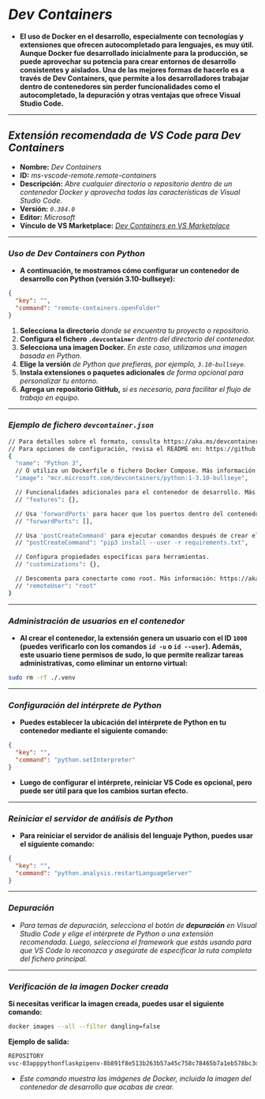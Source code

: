 <!-- Autor: Daniel Benjamin Perez Morales -->
<!-- GitHub: https://github.com/D4nitrix13 -->
<!-- GitLab: https://gitlab.com/D4nitrix13 -->
<!-- Correo electrónico: danielperezdev@proton.me -->

# ***Dev Containers***

- **El uso de Docker en el desarrollo, especialmente con tecnologías y extensiones que ofrecen autocompletado para lenguajes, es muy útil. Aunque Docker fue desarrollado inicialmente para la producción, se puede aprovechar su potencia para crear entornos de desarrollo consistentes y aislados. Una de las mejores formas de hacerlo es a través de **Dev Containers**, que permite a los desarrolladores trabajar dentro de contenedores sin perder funcionalidades como el autocompletado, la depuración y otras ventajas que ofrece Visual Studio Code.**

---

## ***Extensión recomendada de VS Code para Dev Containers***

- **Nombre:** *Dev Containers*
- **ID:** *ms-vscode-remote.remote-containers*
- **Descripción:** *Abre cualquier directorio o repositorio dentro de un contenedor Docker y aprovecha todas las características de Visual Studio Code.*
- **Versión:** *`0.384.0`*
- **Editor:** *Microsoft*
- **Vínculo de VS Marketplace:** *[Dev Containers en VS Marketplace](https://marketplace.visualstudio.com/items?itemName=ms-vscode-remote.remote-containers "https://marketplace.visualstudio.com/items?itemName=ms-vscode-remote.remote-containers")*

---

### ***Uso de Dev Containers con Python***

- **A continuación, te mostramos cómo configurar un contenedor de desarrollo con Python (versión 3.10-bullseye):**

```json
{
  "key": "",
  "command": "remote-containers.openFolder"
}
```

1. **Selecciona la directorio** *donde se encuentra tu proyecto o repositorio.*
2. **Configura el fichero `.devcontainer`** *dentro del directorio del contenedor.*
3. **Selecciona una imagen Docker.** *En este caso, utilizamos una imagen basada en Python.*
4. **Elige la versión** *de Python que prefieras, por ejemplo, `3.10-bullseye`.*
5. **Instala extensiones o paquetes adicionales** *de forma opcional para personalizar tu entorno.*
6. **Agrega un repositorio GitHub,** *si es necesario, para facilitar el flujo de trabajo en equipo.*

---

### ***Ejemplo de fichero `devcontainer.json`***

```bash
// Para detalles sobre el formato, consulta https://aka.ms/devcontainer.json. 
// Para opciones de configuración, revisa el README en: https://github.com/devcontainers/templates/tree/main/src/python
{
  "name": "Python 3",
  // O utiliza un Dockerfile o fichero Docker Compose. Más información: https://containers.dev/guide/dockerfile
  "image": "mcr.microsoft.com/devcontainers/python:1-3.10-bullseye",

  // Funcionalidades adicionales para el contenedor de desarrollo. Más información: https://containers.dev/features.
  // "features": {},

  // Usa 'forwardPorts' para hacer que los puertos dentro del contenedor estén disponibles localmente.
  // "forwardPorts": [],

  // Usa 'postCreateCommand' para ejecutar comandos después de crear el contenedor.
  // "postCreateCommand": "pip3 install --user -r requirements.txt",

  // Configura propiedades específicas para herramientas.
  // "customizations": {},

  // Descomenta para conectarte como root. Más información: https://aka.ms/dev-containers-non-root.
  // "remoteUser": "root"
}
```

---

### ***Administración de usuarios en el contenedor***

- **Al crear el contenedor, la extensión genera un usuario con el ID `1000` (puedes verificarlo con los comandos `id -u` o `id --user`). Además, este usuario tiene permisos de **sudo**, lo que permite realizar tareas administrativas, como eliminar un entorno virtual:**

```bash
sudo rm -rf ./.venv
```

---

### ***Configuración del intérprete de Python***

- **Puedes establecer la ubicación del intérprete de Python en tu contenedor mediante el siguiente comando:**

```json
{
  "key": "",
  "command": "python.setInterpreter"
}
```

- **Luego de configurar el intérprete, reiniciar VS Code es opcional, pero puede ser útil para que los cambios surtan efecto.**

---

### ***Reiniciar el servidor de análisis de Python***

- **Para reiniciar el servidor de análisis del lenguaje Python, puedes usar el siguiente comando:**

```json
{
  "key": "",
  "command": "python.analysis.restartLanguageServer"
}
```

---

### ***Depuración***

- *Para temas de depuración, selecciona el botón de **depuración** en Visual Studio Code y elige el intérprete de Python o una extensión recomendada. Luego, selecciona el framework que estás usando para que VS Code lo reconozca y asegúrate de especificar la ruta completa del fichero principal.*

---

### ***Verificación de la imagen Docker creada***

**Si necesitas verificar la imagen creada, puedes usar el siguiente comando:**

```bash
docker images --all --filter dangling=false
```

**Ejemplo de salida:**

```bash
REPOSITORY                                                                                        TAG       IMAGE ID       CREATED          SIZE
vsc-03apppythonflaskpipenv-8b891f8e513b263b57a45c758c78465b7a1eb578bc3d882d4a65cbcb6dd0003d-uid   latest    010381ed069b   28 minutes ago   1.4GB
```

- *Este comando muestra las imágenes de Docker, incluida la imagen del contenedor de desarrollo que acabas de crear.*
